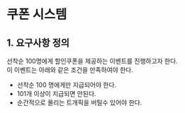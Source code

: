 # 쿠폰 시스템

## 1. 요구사항 정의
선착순 100명에게 할인쿠폰을 제공하는 이벤트를 진행하고자 한다.<br/>
이 이벤트는 아래와 같은 조건을 만족하여야 한다.

- 선착순 100 명에게만 지급되어야 한다.
- 101개 이상이 지급되면 안된다.
- 순간적으로 몰리는 트개픽을 버틸수 있어야 한다.